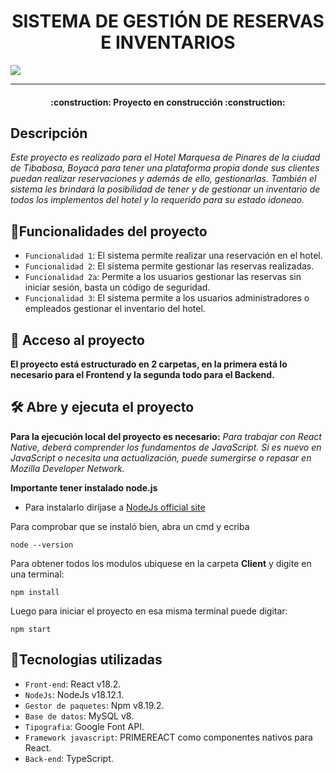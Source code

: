 <h1 align="center">SISTEMA DE GESTIÓN DE RESERVAS E INVENTARIOS</h1>
<p align="left"><img src="https://img.shields.io/badge/STATUS-EN%20DESAROLLO-green"></p><hr>

<h4 align="center">:construction: Proyecto en construcción :construction:</h4>

## Descripción
_Este proyecto es realizado para el Hotel Marquesa de Pinares de la ciudad de Tibabosa, Boyacá para tener una plataforma propia donde sus clientes puedan realizar reservaciones y además de ello, gestionarlas. También el sistema les brindará la posibilidad de tener y de gestionar un inventario de todos los implementos del hotel y lo requerido para su estado idoneao._

## :hammer:Funcionalidades del proyecto

- `Funcionalidad 1`: El sistema permite realizar una reservación en el hotel.
- `Funcionalidad 2`: El sistema permite gestionar las reservas realizadas.
- `Funcionalidad 2a`: Permite a los usuarios gestionar las reservas sin iniciar sesión, basta un código de seguridad.
- `Funcionalidad 3`: El sistema permite a los usuarios administradores o empleados gestionar el inventario del hotel.

## 📁 Acceso al proyecto

**El proyecto está estructurado en 2 carpetas, en la primera está lo necesario para el Frontend y la segunda todo para el Backend.**

## 🛠️ Abre y ejecuta el proyecto

**Para la ejecución local del proyecto es necesario:**
_Para trabajar con React Native, deberá comprender los fundamentos de JavaScript. Si es nuevo en JavaScript o necesita una actualización, puede sumergirse o repasar en Mozilla Developer Network._

**Importante tener instalado node.js**
* Para instalarlo dirijase a [NodeJs official site](https://nodejs.org/es/download/)

Para comprobar que se instaló bien, abra un cmd y ecriba
```
node --version
```

Para obtener todos los modulos ubiquese en la carpeta **Client** y digite en una terminal:
```
npm install
```

Luego para iniciar el proyecto en esa misma terminal puede digitar:
```
npm start
```

## :wrench:Tecnologias utilizadas

- `Front-end`: React v18.2.
- `NodeJs`: NodeJs v18.12.1.
- `Gestor de paquetes`: Npm v8.19.2.
- `Base de datos`: MySQL v8. 
- `Tipografia`: Google Font API. 
- `Framework javascript`: PRIMEREACT como componentes nativos para React. 
- `Back-end`: TypeScript.

